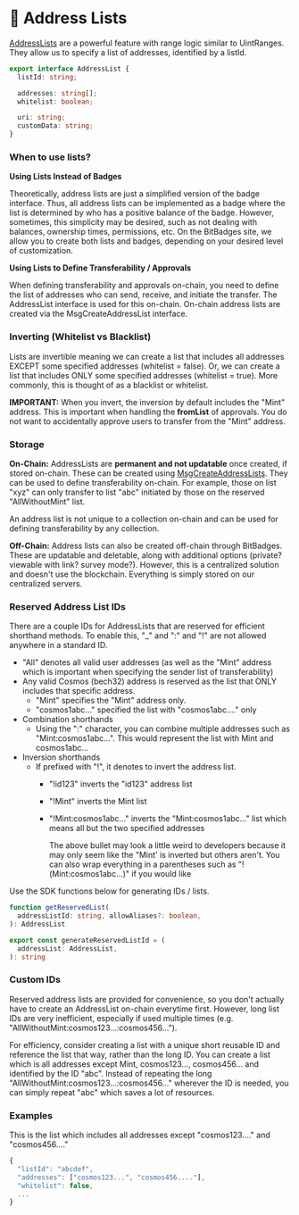 # 📧 Address Lists

[AddressLists](https://bitbadges.github.io/bitbadgesjs/packages/bitbadgesjs-sdk/docs/interfaces/AddressList.html) are a powerful feature with range logic similar to UintRanges. They allow us to specify a list of addresses, identified by a listId.

```typescript
export interface AddressList {
  listId: string;

  addresses: string[];
  whitelist: boolean;

  uri: string; 
  customData: string;
}
```

### When to use lists?

**Using Lists Instead of Badges**

Theoretically, address lists are just a simplified version of the badge interface. Thus, all address lists can be implemented as a badge where the list is determined by who has a positive balance of the badge. However, sometimes, this simplicity may be desired, such as not dealing with balances, ownership times, permissions, etc. On the BitBadges site, we allow you to create both lists and badges, depending on your desired level of customization.

**Using Lists to Define Transferability / Approvals**

When defining transferability and approvals on-chain, you need to define the list of addresses who can send, receive, and initiate the transfer. The AddressList interface is used for this on-chain. On-chain address lists are created via the MsgCreateAddressList interface.

### Inverting (Whitelist vs Blacklist)

Lists are invertible meaning we can create a list that includes all addresses EXCEPT some specified addresses (whitelist = false). Or, we can create a list that includes ONLY some specified addresses (whitelist = true). More commonly, this is thought of as a blacklist or whitelist.

**IMPORTANT:** When you invert, the inversion by default includes the "Mint" address. This is important when handling the **fromList** of approvals. You do not want to accidentally approve users to transfer from the "Mint" address.

### **Storage**

**On-Chain:** AddressLists are **permanent and not updatable** once created, if stored on-chain. These can be created using [MsgCreateAddressLists](../cosmos-sdk-msgs/). They can be used to define transferability on-chain. For example, those on list "xyz" can only transfer to list "abc" initiated by those on the reserved "AllWithoutMint" list.

An address list is not unique to a collection on-chain and can be used for defining transferability by any collection.

**Off-Chain:** Address lists can also be created off-chain through BitBadges. These are updatable and deletable, along with additional options (private? viewable with link? survey mode?). However, this is a centralized solution and doesn't use the blockchain. Everything is simply stored on our centralized servers.

### **Reserved Address List IDs**

There are a couple IDs for AddressLists that are reserved for efficient shorthand methods. To enable this, "\_" and ":" and "!" are not allowed anywhere in a standard ID.

* "All" denotes all valid user addresses (as well as the "Mint" address which is important when specifying the sender list of transferability)
* Any valid Cosmos (bech32) address is reserved as the list that ONLY includes that specific address.
  * "Mint" specifies the "Mint" address only.
  * "cosmos1abc..." specified the list with "cosmos1abc...." only
* Combination shorthands
  * Using the ":" character, you can combine multiple addresses such as "Mint:cosmos1abc...". This would represent the list with Mint and cosmos1abc...
* Inversion shorthands
  * If prefixed with "!", it denotes to invert the address list.
    * "!id123" inverts the "id123" address list
    * "!Mint" inverts the Mint list
    *   "!Mint:cosmos1abc..." inverts the "Mint:cosmos1abc..." list which means all but the two specified addresses

        The above bullet may look a little weird to developers because it may only seem like the "Mint' is inverted but others aren't. You can also wrap everything in a parentheses such as "!(Mint:cosmos1abc...)" if you would like

Use the SDK functions below for generating IDs / lists.

```typescript
function getReservedList(
  addressListId: string, allowAliases?: boolean,
): AddressList

export const generateReservedListId = (
  addressList: AddressList,
): string
```

### Custom IDs

Reserved address lists are provided for convenience, so you don't actually have to create an AddressList on-chain everytime first. However, long list IDs are very inefficient, especially if used multiple times (e.g. "AllWithoutMint:cosmos123...:cosmos456...").

For efficiency, consider creating a list with a unique short reusable ID and reference the list that way, rather than the long ID. You can create a list which is all addresses except Mint, cosmos123..., cosmos456... and identified by the ID "abc". Instead of repeating the long "AllWithoutMint:cosmos123...:cosmos456..." wherever the ID is needed, you can simply repeat "abc" which saves a lot of resources.

### Examples

This is the list which includes all addresses except "cosmos123...." and "cosmos456...."

```typescript
{
  "listId": "abcdef",
  "addresses": ["cosmos123...", "cosmos456...."],
  "whitelist": false,
  ...
}
```

